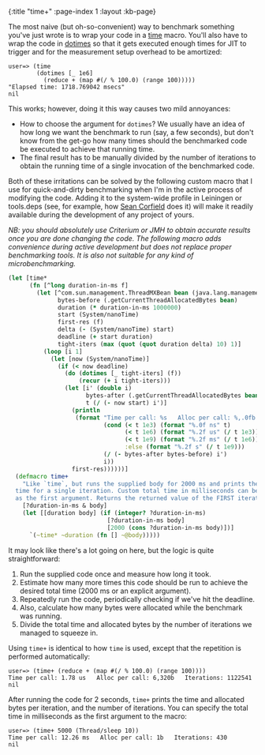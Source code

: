 {:title "time+"
 :page-index 1
 :layout :kb-page}

The most naive (but oh-so-convenient) way to benchmark something you've just
wrote is to wrap your code in a
[time](https://clojuredocs.org/clojure.core/time) macro. You'll also have to
wrap the code in [dotimes](https://clojuredocs.org/clojure.core/dotimes) so that
it gets executed enough times for JIT to trigger and for the measurement setup
overhead to be amortized:

```clojure-repl
user=> (time
        (dotimes [_ 1e6]
          (reduce + (map #(/ % 100.0) (range 100)))))
"Elapsed time: 1718.769042 msecs"
nil
```

This works; however, doing it this way causes two mild annoyances:

- How to choose the argument for `dotimes`? We usually have an idea of how long
  we want the benchmark to run (say, a few seconds), but don't know from the
  get-go how many times should the benchmarked code be executed to achieve that
  running time.
- The final result has to be manually divided by the number of iterations to
  obtain the running time of a single invocation of the benchmarked code.

Both of these irritations can be solved by the following custom macro that I use
for quick-and-dirty benchmarking when I'm in the active process of modifying the
code. Adding it to the system-wide profile in Leiningen or tools.deps (see, for
example, how [Sean
Corfield](https://github.com/seancorfield/dot-clojure/blob/develop/dev.clj) does
it) will make it readily available during the development of any project of
yours.

*NB: you should absolutely use Criterium or JMH to obtain accurate results once
you are done changing the code. The following macro adds convenience during
active development but does not replace proper benchmarking tools. It is also
not suitable for any kind of microbenchmarking.*

```clojure
(let [time*
      (fn [^long duration-in-ms f]
        (let [^com.sun.management.ThreadMXBean bean (java.lang.management.ManagementFactory/getThreadMXBean)
              bytes-before (.getCurrentThreadAllocatedBytes bean)
              duration (* duration-in-ms 1000000)
              start (System/nanoTime)
              first-res (f)
              delta (- (System/nanoTime) start)
              deadline (+ start duration)
              tight-iters (max (quot (quot duration delta) 10) 1)]
          (loop [i 1]
            (let [now (System/nanoTime)]
              (if (< now deadline)
                (do (dotimes [_ tight-iters] (f))
                    (recur (+ i tight-iters)))
                (let [i' (double i)
                      bytes-after (.getCurrentThreadAllocatedBytes bean)
                      t (/ (- now start) i')]
                  (println
                   (format "Time per call: %s   Alloc per call: %,.0fb   Iterations: %d"
                           (cond (< t 1e3) (format "%.0f ns" t)
                                 (< t 1e6) (format "%.2f us" (/ t 1e3))
                                 (< t 1e9) (format "%.2f ms" (/ t 1e6))
                                 :else (format "%.2f s" (/ t 1e9)))
                           (/ (- bytes-after bytes-before) i')
                           i))
                  first-res))))))]
  (defmacro time+
    "Like `time`, but runs the supplied body for 2000 ms and prints the average
  time for a single iteration. Custom total time in milliseconds can be provided
  as the first argument. Returns the returned value of the FIRST iteration."
    [?duration-in-ms & body]
    (let [[duration body] (if (integer? ?duration-in-ms)
                            [?duration-in-ms body]
                            [2000 (cons ?duration-in-ms body)])]
      `(~time* ~duration (fn [] ~@body)))))
```

It may look like there's a lot going on here, but the logic is quite
straightforward:

1. Run the supplied code once and measure how long it took.
2. Estimate how many more times this code should be run to achieve the desired
   total time (2000 ms or an explicit argument).
3. Repeatedly run the code, periodically checking if we've hit the deadline.
4. Also, calculate how many bytes were allocated while the benchmark was
   running.
5. Divide the total time and allocated bytes by the number of iterations we
   managed to squeeze in.

Using `time+` is identical to how `time` is used, except that the repetition
is performed automatically:

```clojure-repl
user=> (time+ (reduce + (map #(/ % 100.0) (range 100))))
Time per call: 1.78 us   Alloc per call: 6,320b   Iterations: 1122541
nil
```

After running the code for 2 seconds, `time+` prints the time and allocated
bytes per iteration, and the number of iterations. You can specify the total
time in milliseconds as the first argument to the macro:


```clojure-repl
user=> (time+ 5000 (Thread/sleep 10))
Time per call: 12.26 ms   Alloc per call: 1b   Iterations: 430
nil
```
